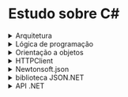 # Estudo sobre C#
<details>
  <summary>Arquitetura</summary>
  <details>
    
  <summary>namespace,using e IDisposable</summary>

   ## namespace
 - namespace é uma propriedade usada como forma de agrupar e organizar código.Ela literalmente dá um nome para o espaço onde foi declarado tal código.
 - O namespace tem como objetivo melhorar a organização e permitir a declaração de variáveis com nome repetido, uma vez que para acessar essa variável é necessário informar o seu namespace. EXEMPLO
    ```C#
    nomeEspaço.nomeVariavel
    ```
 - Não é permitido declarar variáveis com mesmo nome dentro de um namespace

   ## using

   #### Importando namespace com using
 - Nesse contexto a propriedade using permite importar namespaces para utilizar no código.Sendo assim, using é semelhante ao **import** utilizada no java.
  ```C#
  using System;
  using System.Collections.Generic;

    class Program
    {
      static void Main()
      {
        List<string> myList = new List<string>(); // Não é necessário usar System.Collections.Generic
        Console.WriteLine("Hello, World!"); // Não é necessário usar System
      }
    }

  ```

  #### Declaração using para recursos descartáveis(IDisposable)
   - Nesse contexto, using é usado para lidar com classes que implementam interface **IDisposable** que são objetos que necessitam ter recursos liberados após o seu uso.

  ##### Sintaxe
  ```C#
  using(instancia do objeto){utilização do objeto e os seus métodos}
  ```
  ```C#
  using System;
  using System.Net.Http;
  using System.Threading.Tasks;

  class Program
  {
      static async Task Main()
      {
        using (HttpClient httpClient = new HttpClient())
        {
          string apiUrl = "https://jsonplaceholder.typicode.com/posts/1";
          HttpResponseMessage response = await httpClient.GetAsync(apiUrl);

          if (response.IsSuccessStatusCode)
          {
            string jsonResponse = await response.Content.ReadAsStringAsync();
            Console.WriteLine(jsonResponse);
          }
        } // O "using" garante que o HttpClient seja fechado e os recursos liberados aqui.
    }
}

  ```

   - Ao declarar dessa forma,aṕos a passagem do compilador pelo escopo do using, os recursos serão automaticamente liberados sem ser necessário a declaração explícita do fechamento.
  
  ## Objetos IDisposable
   - Objetos IDisposable são classes que implementam a interface IDisposable e necessitam ter os seus recursos fechados após o uso.
   - O não fechamento desses recursos pode ocasionar vazamento de memória e perca de performance

  #### Como identificar uma classe que implementa a interface IDisposable ?
   - Se você estiver trabalhando com uma classe que interaja com recursos externos (por exemplo, abrindo arquivos ou estabelecendo conexões de rede), é importante considerar a liberação adequada desses recursos quando a classe não for mais necessária.

  #### Fechamento explícito de um objeto IDisposable
  ```C#
using System;
using System.Net.Http;
using System.Threading.Tasks;

class Program
{
    static async Task Main()
    {
        HttpClient httpClient = new HttpClient();
        string apiUrl = "https://jsonplaceholder.typicode.com/posts/1";
        HttpResponseMessage response = await httpClient.GetAsync(apiUrl);

        if (response.IsSuccessStatusCode)
        {
            string jsonResponse = await response.Content.ReadAsStringAsync();
            Console.WriteLine(jsonResponse);
        }

        // Não estamos usando "using", então precisamos explicitamente chamar Dispose() para liberar os recursos.
        httpClient.Dispose();
    }
}

  ```


  </details>
</details>
<details>
  <summary>Lógica de programação</summary>

  ## Imprimindo e capturando valores no console
  
  #### Console.WriteLine()
   - printa e quebra linha
  
  #### Console.Write();
   - apenas printa

  #### Console.ReadLine();
   - Esse método e suas variáveis abre um input para o usuário.

  #### Console.Clear();
   - limpa o console
  
  <details>
    <summary>Sintaxes</summary>

  #### foreach
```C#
foreach(tipo variavel in nomeArray){}
```

  #### Dicionario
   - No C# um dicionário é semelhante a um objeto em javascript.

  **Sintaxe de declaração**
  ```C#
  Dictionary<TipoChave(TKey), TipoValor(TValue)> nomeVariavel = new Dictionary<TipoChave(TKey), TipoValor(TValue)>();

  ```

  **Adição de elementos**
  ```C#
  nomeVariavel.Add("nomeCarro","onix");
  nomeVariavel.Add("nomeMarca","chevrolet");
  nomeVariavel.Add("cor", "branco");
  ```

  **Remoção de elementos**
  ```C#
  meuDicionario.Remove("um");

  ```
  
  **Recuperando valores**
   - Para ter acesso a algum valor, basta usar a chave.
  ```C#
  String nomeCarro = meuDicionario["nomeCarro"];  //onix
  ```

  **TryGetValue**
   - Pega o valor de uma chave
  ```
  if(nomeArray.TryGetValue("chave", out tipoVarial nomeVarial)){
  }
  ```
  *Caso a chave exista no dicionário nomeArray, o valor da chave será guardado em nomeVarial*

  **Exemplo**
  ```C#
  Dictionary<string, string> dicionario = new Dictionary<string, string>();

        // Adicione algumas palavras ao dicionário
        dicionario["apple"] = "maçã";
        dicionario["banana"] = "banana";
        dicionario["car"] = "carro";

        // Tente obter a tradução de uma palavra
        string palavra = "apple";
        string traducao;

        if (dicionario.TryGetValue(palavra, out traducao))
        {
            Console.WriteLine($"A tradução de '{palavra}' é '{traducao}'.");
        }
  ```

  **ContainsKey**
   - Verifica se uma chave está presente em um dicionário
   - Retorna true/false

  ```C#
  nomeArray.ContainsKey(nomeChave)
  ```

  **Iteração sobre elementos**
  ```C#
  foreach (var x in meuDicionario){
    string chave = x.Key;
    int valor = x.Value;
    Console.WriteLine($"Chave: {chave}, Valor: {valor}");
}

  ```
  </details>
</details>
<details>
  <summary>Orientação a objetos</summary>
  <details>
    <summary>Visibilidade, atributos e encapsulamento</summary>
    
  ## Visibilidade
    
  - **public ->** atributos e metodos visiveis em qualquer classe
  - **private ->** atributos e metodos visiveis apenas na classe onde sao criadas
  - **protected ->** atributos e metodos visiveis em classes onde sao criados ou herdados

  - Geralmente um atributo privado e usado para esconder a lógica ou a regra de negocio de algo e
  o seu valor e obtido atraves de um método publico

  Exemplo
  ```C#
  public class CalculaNota{
    public double nota1;
    public double nota2;

    private double media(){
      return (nota1 + nota2)/2
    }

    public void resultado(){
      Console.Write($"O resultado é {media()}")
    }
  }
  ```
  ```C#
  using System;

  class Application{
    static void Main(string[] args){
      CalculaNota calculaNota = new CalculaNota();
      calculaNota.nota1 = 5;
      calculaNota.nota2 = 7;
      calculaNota.resultado();
    }

  }
```
 - Nesse caso, os atributos e o método resultado são de visibilidade publica e apenas o metodo media possui visibilidade privada, pois o objetivo é esconder a sua logica e apenas devolver o cálculo através do método resultado.

## Encapsulamento

 - Para atribuir o encapsulamento ao atributo privado, é necessário criar um atributo publico com o mesmo nome do atributo privado, mas a inicial deve ser em maiúsculo e no escopo desse novo atributo, basta declarar o get e set.

**Exemplo**
```C#
private string nome;
public string Nome{
  get{return nome;}
  set{nome = value;}
}
```
*Atribuindo valor (SET)*
```C#
Pessoa pessoa1 = new Pessoa();
pessoa1.Nome = "Athos";
```
*Acessando valor (GET)*
```C#
Console.Write(pessoa1.Nome);
```
  </details>
  <details>
    <summary>Herança e polimorfismo</summary>
     - Sintaxe de herança
      - Classe filhos : Classe Herdada

  - Sintaxe de polimorfismo
    - O metodo original recebe: visibilidade virtual tipo nome(){}
    - O metodo sobrescrito recebe: visibilidade override tipo nome(){}

  ## namespace
  
  ## Internal class

  
  </details>
</details>

<details>
  <summary>HTTPClient</summary>

  ## HttpClient
- Biblioteca usada para fazer solicitações HTTP a serviços web, como consumir APIs.

  <details>
      <summary>Requisições</summary>
    <details>
      <summary>Classe HttpResponseMessage</summary>  
        
    ## Classe HttpResponseMessage

    - Classe utilizada para manipular e tratar respostas de requisições
    - Essa classe terá o primeiro contato com a resposta da requisição ainda no formato JSON e para ler a resposta é necessário primeiro converter a response para uma string e após isso transformar para um array ou objeto através do pacote Newtonsoft.

    ```C#
    HttpResponseMessage response = await httpClient.GetAsync(apiUrl);
    ```

    ### Métodos importantes da classe

    **EnsureSuccessStatusCode()**

    - Usado para verificar se uma resposta HTTP foi bem sucedida
    - Caso a requisicao não for bem sucedida, uma execeção sem tratamento será lançada, caso o erro não ocorra, a execução continua e o método não retorna nada.
    

  ```C#
  using System;
  using System.Net.Http;
  using System.Threading.Tasks;

  class Program
  {
      static async Task Main()
      {
          // Crie uma instância de HttpClient.
          using (HttpClient httpClient = new HttpClient())
          {
              string apiUrl = "https://jsonplaceholder.typicode.com/posts/101"; // URL inválida

              try
              {
                  // Faça uma solicitação GET.
                  HttpResponseMessage response = await httpClient.GetAsync(apiUrl);

                  // Verifique se a solicitação foi bem-sucedida.
                  response.EnsureSuccessStatusCode();

              }
              catch (HttpRequestException ex)
              {
                  // Trate a exceção se a solicitação não foi bem-sucedida.
                  Console.WriteLine("Erro na solicitação: " + ex.Message);
              }
          }
      }
    }

  ```
  ### Propriedades mais importantes da classe

  <details>
    <summary>Content</summary>
    
  ## content
   - Propriedade usada para acessar o conteúdo da resposta HTTP
   - Essa propriedade é do tipo HttpContent que fornece métodos para ler o conteúdo da resposta
  ```C#
  HttpClient httpClient = new HttpClient()                           
  string apiUrl = "https://api.example.com/data";                    // URL da requisiç~cao
  HttpResponseMessage response = httpClient.GetAsync(apiUrl).Result; // Classe utilizada para receber e manipular uma response por meio de métodos e propriedades 
  
  HttpContent content = response.Content;                          // A propriedade Content contém o conteúdo da resposta.
  ```
   ### Método ReadAsStringAsync()
    - Usado para ler o conteúdo como uma string,utilizado para conteúdo JSON
    ```C#
    string contentString = await content.ReadAsStringAsync();
    ```

  </details>
  <details>
    <summary>StatusCode</summary>

    ## StatusCode
    - Propriedade usada para retornar o código de status da resposta HTTP
    - A variável que contém o retorno é do tipo HttpStatusCode
    ```C#
    using System.Net.Http;

    // Crie uma instância de HttpClient
    using (HttpClient httpClient = new HttpClient())
    {
      string apiUrl = "https://api.example.com/data";
      HttpResponseMessage response = httpClient.GetAsync(apiUrl).Result;
    }

    ```
    ```C#
    // A propriedade StatusCode contém o código de status da resposta.
    HttpStatusCode status = response.StatusCode;

    if (status == HttpStatusCode.OK)
    {
        Console.WriteLine("A solicitação foi bem-sucedida (código 200 - OK).");
    }
    else if (status == HttpStatusCode.NotFound)
    {
      Console.WriteLine("A solicitação não encontrou o recurso (código 404 - Not Found).");
    }
    // Outros casos de verificação de códigos de status podem ser adicionados conforme necessário.

    ```
    </details>
    <details>
      <summary>IsSuccessStatusCode</summary>

    ## IsSuccessStatusCode
    - Verifica se o código de status da requisição foi bem sucedido
    - Devolve um boleano

    ```C#
    using System;
    using System.Net.Http;

    // Crie uma instância de HttpClient
    using (HttpClient httpClient = new HttpClient())
    {
      string apiUrl = "https://api.example.com/data";
      HttpResponseMessage response = httpClient.GetAsync(apiUrl).Result;

      // Use o método IsSuccessStatusCode para verificar se a solicitação foi bem-sucedida.
      if (response.IsSuccessStatusCode)
      {
          // A solicitação foi bem-sucedida, continue o processamento da resposta.
          string content = response.Content.ReadAsStringAsync().Result;
          Console.WriteLine("Conteúdo da resposta: " + content);
      }
      else
      {
          // A solicitação não foi bem-sucedida, lide com o erro de acordo.
          Console.WriteLine("A solicitação falhou com o código de status: " + (int)response.StatusCode);
      }
    }

    ```

    </details>
  

    </details>
    <details>
      <summary>Método GET</summary>
    
    ## Método GET
    ### Sintaxe do método GET
    - GetAsync();

    ```C#
    HttpClient httpClient = new HttpClient();
    string endeApi = endereço url da api
    HttpResponseMessage response = awai httpClient.GetAsync(endeApi);
    ``` 
      
    </details>
    <details>
      <summary>Método POST</summary>
    </details>
    <details>
      <summary>Método PUT</summary>
    </details>
    <details>
      <summary>Método DELETE</summary>
    </details>
  </details>
</details>
      
<details>
  <summary>Newtonsoft.json</summary>

  ## Newtonsoft.json
  - É uma biblioteca de serialização e desserialização de JSON que oferece uma maneira fácil de converter objetos C# em JSON e vice-versa.

  ### Serialização
  - Consiste em transformar um objeto ou string para o formato JSON
  - A serialização é usada para enviar dados por uma rede

  ### Desserialização
  - Consiste em transformar o objeto JSON em uma string ou objeto que pode ser lido pelo compilador.
  
  <details>
    <summary>Classe JsonConvert</summary>

  ## JsonConvert
  - Classe estática que fornece métodos para realizar operações relacionadas ao JSON

  ### SerializeObject
  - Recebe um objeto e devolve uma string JSON
  ```C#
  Person person = new Person { Name = "John", Age = 30 };
  string json = JsonConvert.SerializeObject(person);
  ```
  ### DeserializeObject
  - Recebe uma string JSON e devolve um objeto
  ```C#
  string json = @"{'Name':'Jane','Age':25}";
  Person person = JsonConvert.DeserializeObject<Person>(json);
  ```
    
  </details>
  
</details>

<details>
  <summary>biblioteca JSON.NET</summary>
    <details>
      <summary>Classe JArray</summary>

  ## JArray
  - Essa classe serve para representar arrays em formato JSON.
  - A classe JObject possui as mesmas características de JArray
  - Ambas as classes, JObject e JArray, herdam de JToken, o que significa que podem ser usadas de maneira genérica quando você não sabe se está trabalhando com um objeto JSON ou uma matriz JSON.
  
  **Importante :** 
  
  *A classe não é responsável pela desserialização completa de um JSON em um objeto C#. O JArray é útil quando você precisa interagir com dados em formato JSON sem convertê-los em objetos C#.*

  ### Serialização
  - Convertendo um array para JSON
  ```C#
  string json = nomeArray.ToString();
  ```
  ### Desserialização
  - Convertendo uma string JSON para um Array usando o método JArray.Parse
  ```C#
  string json = "[1, 2, 3, 4, 5]";
  JArray jsonArray = JArray.Parse(json);
  ```
    
    
  </details>
  
  <details>
    <summary>JToken</summary>
  
  ## JToken
  -  Ela é a classe base para muitos tipos de objetos que representam elementos em estruturas JSON, como objetos, matrizes, valores simples (números, strings, booleanos) e nulos.
  -  A classe JToken define várias propriedades e métodos comuns que são compartilhados por suas classes derivadas, incluindo JObject, JArray, JValue, JProperty
  -  Então muitas variaveis que recebem valores dessas classes podem ser do tipo JToken
    
  </details>
</details>

<details>
  <summary>API .NET</summary>

<details>
  <summary>Pastas e arquitetura do projeto</summary>
  
 ## Pastas e arquitetura do projeto.

 <details>
   <summary>Models</summary>
   
   ### Models
   *Aqui as classes são definidas.*
   
   **Anotações**
   
   **Table**
   - permite definir o nome da tabela no banco de dados.
  ```java
  [Table("Produtos")]
  public class Produto
  {
    // Propriedades da entidade Produto
  }
  ```

  **Auto incremente**
  - Declara o atributo como uma coluna auto-incrementável no banco de dados.
 ```c#
 [DatabaseGenerated(DatabaseGeneratedOption.Identity)]
 ```

  **Key**
   - Indica que uma propriedade é a chave primária da entidade.
  ```java
  [Key]
  public int ClienteId { get; set; }
  ```

  **Required**
   - Indica que o preenchimento de uma propriedade é obrigatória.
  ```java
  [Required]
  public string Nome { get; set; }
  ``` 
   
 </details>
 <details>
   <summary>Controller</summary>
   
   ## Método GET
   
   ### Controllers
   *Contém as classes que definem os controladores da API e as ações que correspondem às solicitações.*
 
   #### ControllerBase
   -  fornece funcionalidades comuns e recursos que os controllers usam para atender às solicitações HTTP e enviar respostas aos clientes
   
   #### Route
   - Define o endpoint de um classe controlador
   
   #### ApiController
   - indica que esta classe é um Controller de API.
   
   #### HttpGet
   - Define qual será o verbo HTTP que um método irá responder após uma requisição para o endpoint da classe

   ```c#
  using Microsoft.AspNetCore.Mvc;

  [Route("api/[controller]")]
  [ApiController]
  public class MeuController : ControllerBase
  {
      // GET api/meu
      [HttpGet]
      public IActionResult Get()
      {
        // Lógica para buscar dados e retornar uma resposta HTTP
        var dados = new { Nome = "Exemplo", Descricao = "Isso é um exemplo." };
        return Ok(dados);
      }
   }

   ```
   ## Método POST

   #### Atributo readOnly
   - Só pode ser atribuído um valor durante sua inicialização ou dentro do construtor da classe.
   - Após a inicialização, o valor de um atributo readonly não pode ser alterado.
   
   #### FromBody
   - Especifica que o modelo de dados deve ser extraído do corpo da requisição.

   #### Método Add
   - Usado para colocar uma entidade no estado "Added" (adicionado) no contexto, no entanto ainda não está salvo.

   #### Método SaveChanges
   - Efetua as alterações no banco de dados com uma query de insert.

  ```c#
  public class FilmeController : ControllerBase
  {
    private readonly FilmeContext _context;

    public FilmeController(FilmeContext context)
    {
        _context = context;
    }

    [HttpPost]
    public IActionResult AdicionaFilme([FromBody] Filme filme)
    {
        _context.Filmes.Add(filme);
        _context.SaveChanges();

        return CreatedAtAction(nameof(RecuperaFilmePorId), new { id = filme.Id }, filme);
    }
  }

  ```




   
 </details>
 **Services**
  - Contém classes que fornecem lógica de negócios e serviçoes para os controladores.Essa classe ajuda  a manter o código do controlador enxuto,movendo a lógica complexa para classes de serviço.

</details>

<details>
  <summary>Relacionamento</summary>

  ## Relacionamento

  ### Passo a passo de um relacionamento
   - Criacão da classe.
   - Adicionar na classe Context as propriedades que irão representar as classes no banco de dados.
   - Relacionamento.

  #### Classe DbContext
   - A classe ficará guardada dentro de uma pasta chamada Data
   - Classe fundamental no Entity Framework (EF), que é um ORM (Object-Relational Mapping).
   - Desempenha um papel crucial na interação entre as classes da aplicação e o banco de dados.

  ```c# 
  public DbSet<nomeClasse> nomeVariavel { get; set; }
  ```
   -  Define uma propriedade que representa a tabela no banco de dados para a uma determinada entidade.
   -  Usado para consultar e salvar instâncias da entidade no banco de dados.

  #### Relacionamento utilizando public virtual ou OnModelCreating
   - No caso de relacionamentos do tipo 1:1 e 1:N, o public virtual pode ser usado tranquilamente ou até mesmo omitido,pois o Entity Framework irá entender o relacionamento.
   - O método OnModelCreating é indicado para relacionamento do tipo N:N,pois exigem configurações específicas como chave primária,estrangeira e etc.
  
  #### Método OnModelCreating
   - Usado para configurar o modelo de dados do aplicativo.
   - Permite definir como as entidades são mapeadas para tabelas no banco de dados.
   - ```Argumento modelBuilder``` usado para definir o modelo de dados e o mapeamento das entidades,bem como as suas chaves e relacionamento

  #### modelBuilder.Entity<ClasseModelo>
   -  Usado para obter uma instância do EntityTypeBuilder para uma determinada classe de entidade. O EntityTypeBuilder é uma classe que fornece uma API fluente para configurar o mapeamento de uma classe de entidade para uma tabela no banco de dados.
   -  Dentro do generics é passada a classe que você deseja configurar e mapear para o modelo relacional.

  ##### Métodos do modelBuilder
  
  ```c# 
  HasKey(ug --> new {ug.UsuarioId, ig.GrupoId});
  ```
   - Lê-se: A entidade UsuarioGrupo terá como chave primária a combinação das propriedades UsuarioId e GrupoId.
   - Tradução HasKey: "Tem chave"
   - Configura a chave primária da entidade UsuarioGrupo.Ela indica que a chave primária é uma combinação das propriedades `UsuarioId` e `GrupoId`
  
  ```c#
    HasOne(x --> x.y)
  ```
   - Lê-se: a entidade x possui uma referência para a entidade y
   - Tradução HasOne: "Tem um"

  ```c#
    WithMany(x --> x.y)
  ```
   - lê-se: A entidade x  pode estar relacionada a muitos objetos y
   - Tradução WithMany: "Com muitos"
  
  ```c#
  HasForeignKey(x --> x.y)
  ```
   - lê-se: A entidade x possui como chave estrangeira o atributo UsuarioId.
   - Tradução HasForeignKey: "Tem chave estrangeira"



<details>
  <summary>Relacionamento 1:1</summary>

  ## Relacionamento entre Cinema e Endereco

 - Um cinema deve conter obrigatoriamente um endereço.
 - Um endereço não precisa ter um cinema para existir.
 - Um cinema deve possuir no máximo um único endereço.
 - Na tebela cinema, deve existir uma coluna para fazer refência a um cinema.
 - A maneira de indicar que essas duas tabelas possuem um relacionamento é adicionando o atributo public virtual.

  ### Criação das classes
```c#
public class Cinema
    {
        [Key]
        [Required]
        public int Id { get; set; }
        [Required(ErrorMessage = "O campo de nome é obrigatório.")]
        public string Nome { get; set; }
        public int EnderecoId { get; set; }
        public virtual Endereco Endereco { get; set; }

    }
```
```c#
 public class Endereco
    {
        [Key]
        [Required]
        public int Id { get; set; }
        public string Logradouro { get; set; }
        public int Numero { get; set; }
        public virtual Cinema Cinema { get; set; }
    }
```

### Contexto entre as classes e o banco de dados.

```c#
public class FilmeContext : DbContext
{
  public FilmeContext(DbContextOptions<FilmeContext> opts) : base(opts)
  {
  }

  public DbSet<Cinemas>Cinemas{get;set;}
  public DbSet<Endereco>Enderecos{get;set;}

}
```
  
</details>
<details>
  <summary>Relacionamento 1:N</summary>
  
  ## Relacionamento entre Sessão e Filme

 - Para uma seção existir, é necessário que ela esteja associada a um filme.
 - Uma secão deve estar associada no máximo a um único filme.
 - Um filme pode ter várias seções.

 ### Criação das classes
```c#
using System.ComponentModel.DataAnnotations;

namespace FilmesApi.Models
{
    public class Sessao
    {
        [Key]
        [Required]
        public int Id { get; set; }

        [Required]
        public int FilmeId { get; set; }

        public virtual Filme Filme { get; set; }
    }
}
```
```c#
using System.ComponentModel.DataAnnotations;

namespace FilmesApi.Models;

public class Filme
{
    [Key]
    [Required]
    public int Id { get; set; }

    [Required(ErrorMessage = "O título do filme é obrigatório")]
    public string Titulo { get; set; }

    [Required(ErrorMessage = "O gênero do filme é obrigatório")]
    [MaxLength(50, ErrorMessage = "O tamanho do gênero não pode exceder 50 caracteres")]
    public string Genero { get; set; }

    [Required]
    [Range(70, 600, ErrorMessage = "A duração deve ter entre 70 e 600 minutos")]
    public int Duracao { get; set; }

    public virtual ICollection<Sessao> Sessoes { get; set; }
}
```
### Contexto entre as classes e o banco de dados
```c#
public class FilmeContext : DbContext
{
  public FilmeContext(DbContextOptions<FilmeContext> opts) : base(opts)
  {
  }

  public DbSet<Cinemas>Cinemas{get;set;}
  public DbSet<Endereco>Enderecos{get;set;}
  public DbSet<Filme>Filmes{get;set;}

}
```
  
</details>

<details>
  <summary>Relacionamento N:N</summary>

  ## Relacionamento entre Filme e Cinema
   - Um filme pode estar associado a vários cinemas.
   - Um cinema pode estar associado a vários filmes.

  ### Criando as classes.
   - o id do cinema foi removido
  
```c#
{
  public class Sessao
  {

    public int? FilmeId { get; set; }
    public virtual Filme Filme { get; set; }
    public int? CinemaId { get; set; }
    public virtual Cinema Cinema { get; set; }
  }
}
```

### Contexto entre as classes e o banco de dados
```c#
protected override void OnModelCreating(ModelBuilder builder)
{
  builder.Entity<Sessao>()
    .HasKey(sessao => new { sessao.FilmeId, sessao.CinemaId });

  builder.Entity<Sessao>()
    .HasOne(sessao => sessao.Cinema)
    .WithMany(cinema => cinema.Sessoes)
    .HasForeignKey(sessao => sessao.CinemaId);

  builder.Entity<Sessao>()
    .HasOne(sessao => sessao.Filme)
    .WithMany(filme => filme.Sessoes)
    .HasForeignKey(sessao => sessao.FilmeId);
}
```
</details>


</details>
 
<details>
  <summary>Conexão com o banco de dados</summary>

  ## Conexão com o banco de dados
  
  ### Contexto: Configuração entre as classes e o banco de dados

  **Dependências a serem instaladas**
  
  ```
  dotnet add package Microsoft.EntityFrameworkCore
  dotnet add package Microsoft.EntityFrameworkCore.Tools
  ```

  ### Configurando o banco de dados
  ```
  {
    "Logging": {
      "LogLevel": {
        "Default": "Information",
        "Microsoft.AspNetCore": "Warning"
      }
    },
    "AllowedHosts": "*",
    "ConnectionStrings": {
      "ApplicationDbConnection": "server=localhost;database=filme;user=root;password=root"
    }
  }
  ```

  ### Conectando o banco

  **Dependências do MySQL**
  ```
  dotnet add package Pomelo.EntityFrameworkCore.MySql
  dotnet add package MySql.Data.EntityFrameworkCore
  ```
  
  **Arquivo Program.cs**
  ```c#
  using FilmesApi.Data;
  using Microsoft.EntityFrameworkCore;

  var builder = WebApplication.CreateBuilder(args);

  var connectionString = builder.Configuration.GetConnectionString("ApplicationDbConnection");

  builder.Services.AddDbContext<FilmeContext>(opts =>
    opts.UseMySql(connectionString, ServerVersion.AutoDetect(connectionString)));
  ```
  
</details>

<detalis>
  <summary>LINQ</summary>

  
</detalis>
  
</details>

</details>




















